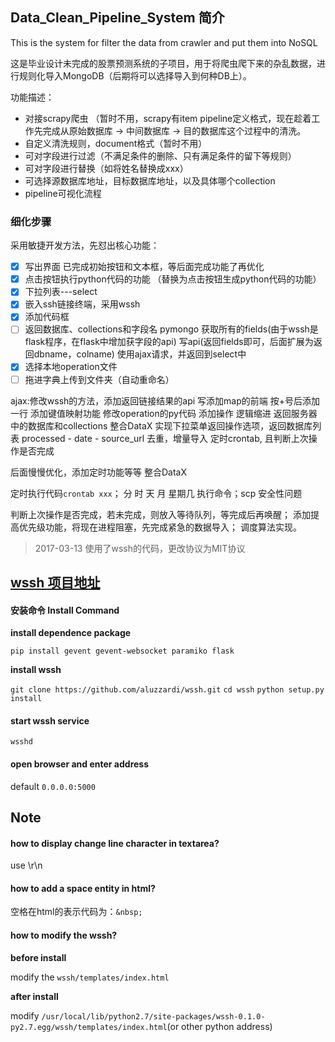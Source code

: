 ## Data_Clean_Pipeline_System 简介

This is the system for filter the data from crawler and put them into NoSQL

这是毕业设计未完成的股票预测系统的子项目，用于将爬虫爬下来的杂乱数据，进行规则化导入MongoDB（后期将可以选择导入到何种DB上）。

功能描述：

- 对接scrapy爬虫 （暂时不用，scrapy有item pipeline定义格式，现在趁着工作先完成从原始数据库 -> 中间数据库 -> 目的数据库这个过程中的清洗。
- 自定义清洗规则，document格式（暂时不用）
- 可对字段进行过滤（不满足条件的删除、只有满足条件的留下等规则）
- 可对字段进行替换（如将姓名替换成xxx）
- 可选择源数据库地址，目标数据库地址，以及具体哪个collection
- pipeline可视化流程

### 细化步骤

采用敏捷开发方法，先怼出核心功能：

- [x] 写出界面 已完成初始按钮和文本框，等后面完成功能了再优化
- [x] 点击按钮执行python代码的功能 （替换为点击按钮生成python代码的功能）
- [x] 下拉列表---select
- [x] 嵌入ssh链接终端，采用wssh
- [x] 添加代码框
- [ ] 返回数据库、collections和字段名
        pymongo 获取所有的fields(由于wssh是flask程序，在flask中增加获字段的api)
        写api(返回fields即可，后面扩展为返回dbname，colname)
        使用ajax请求，并返回到select中
- [x] 选择本地operation文件
- [ ] 拖进字典上传到文件夹（自动重命名）

ajax:修改wssh的方法，添加返回链接结果的api</li>
写添加map的前端</li>
按+号后添加一行</li>
添加键值映射功能</li>
修改operation的py代码</li>
添加操作</li>
逻辑缩进</li>
返回服务器中的数据库和collections</li>
整合DataX</li>
实现下拉菜单返回操作选项，返回数据库列表</li>
processed - date - source_url 去重，增量导入</li>
定时crontab, 且判断上次操作是否完成</li>


后面慢慢优化，添加定时功能等等
整合DataX

定时执行代码`crontab xxx`； 分 时 天 月 星期几 执行命令；scp 安全性问题

判断上次操作是否完成，若未完成，则放入等待队列，等完成后再唤醒；
添加提高优先级功能，将现在进程阻塞，先完成紧急的数据导入；
调度算法实现。

> 2017-03-13 使用了wssh的代码，更改协议为MIT协议

## [wssh 项目地址](https://github.com/aluzzardi/wssh/)

#### 安装命令 Install Command
**install dependence package**

`pip install gevent gevent-websocket paramiko flask`

**install wssh**

`git clone https://github.com/aluzzardi/wssh.git`
`cd wssh`
`python setup.py install`
#### start wssh service

`wsshd`
#### open browser and enter address

default `0.0.0.0:5000`


## Note

#### how to display change line character in textarea?
use \r\n

#### how to add a space entity in html?

空格在html的表示代码为：`&nbsp;`

#### how to modify the wssh?

**before install**

modify the `wssh/templates/index.html`

**after install**

modify `/usr/local/lib/python2.7/site-packages/wssh-0.1.0-py2.7.egg/wssh/templates/index.html`(or other python address)

